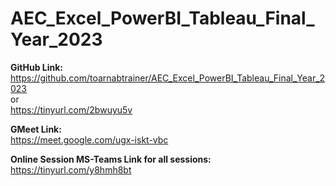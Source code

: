 # AEC_Excel_PowerBI_Tableau_Final_Year_2023

**GitHub Link:**<br>
https://github.com/toarnabtrainer/AEC_Excel_PowerBI_Tableau_Final_Year_2023<br>
or<br>
https://tinyurl.com/2bwuyu5v<br>

**GMeet Link:**<br>
https://meet.google.com/ugx-iskt-vbc

**Online Session MS-Teams Link for all sessions:**<br>
https://tinyurl.com/y8hmh8bt

